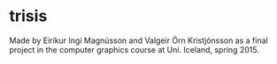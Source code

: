 # trisis
Made by Eiríkur Ingi Magnússon and Valgeir Örn Kristjónsson as a final project in the computer graphics course at Uni. Iceland, spring 2015. 
